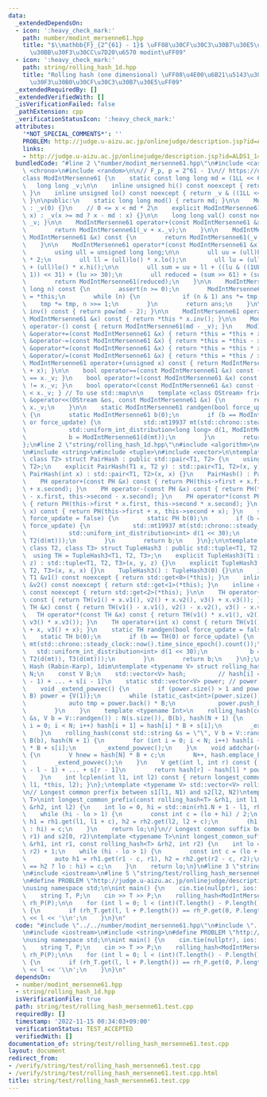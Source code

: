 ```yaml
---
data:
  _extendedDependsOn:
  - icon: ':heavy_check_mark:'
    path: number/modint_mersenne61.hpp
    title: "$\\mathbb{F}_{2^{61} - 1}$ \uFF08\u30CF\u30C3\u30B7\u30E5\u7528\u30E1\u30EB\
      \u30BB\u30F3\u30CC\u7D20\u6570 modint\uFF09"
  - icon: ':heavy_check_mark:'
    path: string/rolling_hash_1d.hpp
    title: "Rolling hash (one dimensional) \uFF08\u4E00\u6B21\u5143\u30ED\u30FC\u30EA\
      \u30F3\u30B0\u30CF\u30C3\u30B7\u30E5\uFF09"
  _extendedRequiredBy: []
  _extendedVerifiedWith: []
  _isVerificationFailed: false
  _pathExtension: cpp
  _verificationStatusIcon: ':heavy_check_mark:'
  attributes:
    '*NOT_SPECIAL_COMMENTS*': ''
    PROBLEM: http://judge.u-aizu.ac.jp/onlinejudge/description.jsp?id=ALDS1_14_B
    links:
    - http://judge.u-aizu.ac.jp/onlinejudge/description.jsp?id=ALDS1_14_B
  bundledCode: "#line 2 \"number/modint_mersenne61.hpp\"\n#include <cassert>\n#include\
    \ <chrono>\n#include <random>\n\n// F_p, p = 2^61 - 1\n// https://qiita.com/keymoon/items/11fac5627672a6d6a9f6\n\
    class ModIntMersenne61 {\n    static const long long md = (1LL << 61) - 1;\n \
    \   long long _v;\n\n    inline unsigned hi() const noexcept { return _v >> 31;\
    \ }\n    inline unsigned lo() const noexcept { return _v & ((1LL << 31) - 1);\
    \ }\n\npublic:\n    static long long mod() { return md; }\n\n    ModIntMersenne61()\
    \ : _v(0) {}\n    // 0 <= x < md * 2\n    explicit ModIntMersenne61(long long\
    \ x) : _v(x >= md ? x - md : x) {}\n\n    long long val() const noexcept { return\
    \ _v; }\n\n    ModIntMersenne61 operator+(const ModIntMersenne61 &x) const {\n\
    \        return ModIntMersenne61(_v + x._v);\n    }\n\n    ModIntMersenne61 operator-(const\
    \ ModIntMersenne61 &x) const {\n        return ModIntMersenne61(_v + md - x._v);\n\
    \    }\n\n    ModIntMersenne61 operator*(const ModIntMersenne61 &x) const {\n\
    \        using ull = unsigned long long;\n\n        ull uu = (ull)hi() * x.hi()\
    \ * 2;\n        ull ll = (ull)lo() * x.lo();\n        ull lu = (ull)hi() * x.lo()\
    \ + (ull)lo() * x.hi();\n\n        ull sum = uu + ll + ((lu & ((1ULL << 30) -\
    \ 1)) << 31) + (lu >> 30);\n        ull reduced = (sum >> 61) + (sum & ull(md));\n\
    \        return ModIntMersenne61(reduced);\n    }\n\n    ModIntMersenne61 pow(long\
    \ long n) const {\n        assert(n >= 0);\n        ModIntMersenne61 ans(1), tmp\
    \ = *this;\n        while (n) {\n            if (n & 1) ans *= tmp;\n        \
    \    tmp *= tmp, n >>= 1;\n        }\n        return ans;\n    }\n\n    ModIntMersenne61\
    \ inv() const { return pow(md - 2); }\n\n    ModIntMersenne61 operator/(const\
    \ ModIntMersenne61 &x) const { return *this * x.inv(); }\n\n    ModIntMersenne61\
    \ operator-() const { return ModIntMersenne61(md - _v); }\n    ModIntMersenne61\
    \ &operator+=(const ModIntMersenne61 &x) { return *this = *this + x; }\n    ModIntMersenne61\
    \ &operator-=(const ModIntMersenne61 &x) { return *this = *this - x; }\n    ModIntMersenne61\
    \ &operator*=(const ModIntMersenne61 &x) { return *this = *this * x; }\n    ModIntMersenne61\
    \ &operator/=(const ModIntMersenne61 &x) { return *this = *this / x; }\n\n   \
    \ ModIntMersenne61 operator+(unsigned x) const { return ModIntMersenne61(this->_v\
    \ + x); }\n\n    bool operator==(const ModIntMersenne61 &x) const { return _v\
    \ == x._v; }\n    bool operator!=(const ModIntMersenne61 &x) const { return _v\
    \ != x._v; }\n    bool operator<(const ModIntMersenne61 &x) const { return _v\
    \ < x._v; } // To use std::map\n\n    template <class OStream> friend OStream\
    \ &operator<<(OStream &os, const ModIntMersenne61 &x) {\n        return os <<\
    \ x._v;\n    }\n\n    static ModIntMersenne61 randgen(bool force_update = false)\
    \ {\n        static ModIntMersenne61 b(0);\n        if (b == ModIntMersenne61(0)\
    \ or force_update) {\n            std::mt19937 mt(std::chrono::steady_clock::now().time_since_epoch().count());\n\
    \            std::uniform_int_distribution<long long> d(1, ModIntMersenne61::mod());\n\
    \            b = ModIntMersenne61(d(mt));\n        }\n        return b;\n    }\n\
    };\n#line 2 \"string/rolling_hash_1d.hpp\"\n#include <algorithm>\n#line 5 \"string/rolling_hash_1d.hpp\"\
    \n#include <string>\n#include <tuple>\n#include <vector>\n\ntemplate <class T1,\
    \ class T2> struct PairHash : public std::pair<T1, T2> {\n    using PH = PairHash<T1,\
    \ T2>;\n    explicit PairHash(T1 x, T2 y) : std::pair<T1, T2>(x, y) {}\n    explicit\
    \ PairHash(int x) : std::pair<T1, T2>(x, x) {}\n    PairHash() : PairHash(0) {}\n\
    \    PH operator+(const PH &x) const { return PH(this->first + x.first, this->second\
    \ + x.second); }\n    PH operator-(const PH &x) const { return PH(this->first\
    \ - x.first, this->second - x.second); }\n    PH operator*(const PH &x) const\
    \ { return PH(this->first * x.first, this->second * x.second); }\n    PH operator+(int\
    \ x) const { return PH(this->first + x, this->second + x); }\n    static PH randgen(bool\
    \ force_update = false) {\n        static PH b(0);\n        if (b == PH(0) or\
    \ force_update) {\n            std::mt19937 mt(std::chrono::steady_clock::now().time_since_epoch().count());\n\
    \            std::uniform_int_distribution<int> d(1 << 30);\n            b = PH(T1(d(mt)),\
    \ T2(d(mt)));\n        }\n        return b;\n    }\n};\n\ntemplate <class T1,\
    \ class T2, class T3> struct TupleHash3 : public std::tuple<T1, T2, T3> {\n  \
    \  using TH = TupleHash3<T1, T2, T3>;\n    explicit TupleHash3(T1 x, T2 y, T3\
    \ z) : std::tuple<T1, T2, T3>(x, y, z) {}\n    explicit TupleHash3(int x) : std::tuple<T1,\
    \ T2, T3>(x, x, x) {}\n    TupleHash3() : TupleHash3(0) {}\n\n    inline const\
    \ T1 &v1() const noexcept { return std::get<0>(*this); }\n    inline const T2\
    \ &v2() const noexcept { return std::get<1>(*this); }\n    inline const T3 &v3()\
    \ const noexcept { return std::get<2>(*this); }\n\n    TH operator+(const TH &x)\
    \ const { return TH(v1() + x.v1(), v2() + x.v2(), v3() + x.v3()); }\n    TH operator-(const\
    \ TH &x) const { return TH(v1() - x.v1(), v2() - x.v2(), v3() - x.v3()); }\n \
    \   TH operator*(const TH &x) const { return TH(v1() * x.v1(), v2() * x.v2(),\
    \ v3() * x.v3()); }\n    TH operator+(int x) const { return TH(v1() + x, v2()\
    \ + x, v3() + x); }\n    static TH randgen(bool force_update = false) {\n    \
    \    static TH b(0);\n        if (b == TH(0) or force_update) {\n            std::mt19937\
    \ mt(std::chrono::steady_clock::now().time_since_epoch().count());\n         \
    \   std::uniform_int_distribution<int> d(1 << 30);\n            b = TH(T1(d(mt)),\
    \ T2(d(mt)), T3(d(mt)));\n        }\n        return b;\n    }\n};\n\n// Rolling\
    \ Hash (Rabin-Karp), 1dim\ntemplate <typename V> struct rolling_hash {\n    int\
    \ N;\n    const V B;\n    std::vector<V> hash;         // hash[i] = s[0] * B^(i\
    \ - 1) + ... + s[i - 1]\n    static std::vector<V> power; // power[i] = B^i\n\
    \    void _extend_powvec() {\n        if (power.size() > 1 and power.at(1) !=\
    \ B) power = {V(1)};\n        while (static_cast<int>(power.size()) <= N) {\n\
    \            auto tmp = power.back() * B;\n            power.push_back(tmp);\n\
    \        }\n    }\n    template <typename Int>\n    rolling_hash(const std::vector<Int>\
    \ &s, V b = V::randgen()) : N(s.size()), B(b), hash(N + 1) {\n        for (int\
    \ i = 0; i < N; i++) hash[i + 1] = hash[i] * B + s[i];\n        _extend_powvec();\n\
    \    }\n    rolling_hash(const std::string &s = \"\", V b = V::randgen()) : N(s.size()),\
    \ B(b), hash(N + 1) {\n        for (int i = 0; i < N; i++) hash[i + 1] = hash[i]\
    \ * B + s[i];\n        _extend_powvec();\n    }\n    void addchar(const char &c)\
    \ {\n        V hnew = hash[N] * B + c;\n        N++, hash.emplace_back(hnew);\n\
    \        _extend_powvec();\n    }\n    V get(int l, int r) const { // s[l] * B^(r\
    \ - l - 1) + ... + s[r - 1]\n        return hash[r] - hash[l] * power[r - l];\n\
    \    }\n    int lcplen(int l1, int l2) const { return longest_common_prefix(*this,\
    \ l1, *this, l2); }\n};\ntemplate <typename V> std::vector<V> rolling_hash<V>::power{V(1)};\n\
    \n// Longest common prerfix between s1[l1, N1) and s2[l2, N2)\ntemplate <typename\
    \ T>\nint longest_common_prefix(const rolling_hash<T> &rh1, int l1, const rolling_hash<T>\
    \ &rh2, int l2) {\n    int lo = 0, hi = std::min(rh1.N + 1 - l1, rh2.N + 1 - l2);\n\
    \    while (hi - lo > 1) {\n        const int c = (lo + hi) / 2;\n        auto\
    \ h1 = rh1.get(l1, l1 + c), h2 = rh2.get(l2, l2 + c);\n        (h1 == h2 ? lo\
    \ : hi) = c;\n    }\n    return lo;\n}\n// Longest common suffix between s1[0,\
    \ r1) and s2[0, r2)\ntemplate <typename T>\nint longest_common_suffix(const rolling_hash<T>\
    \ &rh1, int r1, const rolling_hash<T> &rh2, int r2) {\n    int lo = 0, hi = std::min(r1,\
    \ r2) + 1;\n    while (hi - lo > 1) {\n        const int c = (lo + hi) / 2;\n\
    \        auto h1 = rh1.get(r1 - c, r1), h2 = rh2.get(r2 - c, r2);\n        (h1\
    \ == h2 ? lo : hi) = c;\n    }\n    return lo;\n}\n#line 3 \"string/test/rolling_hash_mersenne61.test.cpp\"\
    \n#include <iostream>\n#line 5 \"string/test/rolling_hash_mersenne61.test.cpp\"\
    \n#define PROBLEM \"http://judge.u-aizu.ac.jp/onlinejudge/description.jsp?id=ALDS1_14_B\"\
    \nusing namespace std;\n\nint main() {\n    cin.tie(nullptr), ios::sync_with_stdio(false);\n\
    \    string T, P;\n    cin >> T >> P;\n    rolling_hash<ModIntMersenne61> rh_T(T),\
    \ rh_P(P);\n\n    for (int l = 0; l < (int)(T.length() - P.length() + 1); l++)\
    \ {\n        if (rh_T.get(l, l + P.length()) == rh_P.get(0, P.length())) cout\
    \ << l << '\\n';\n    }\n}\n"
  code: "#include \"../../number/modint_mersenne61.hpp\"\n#include \"../rolling_hash_1d.hpp\"\
    \n#include <iostream>\n#include <string>\n#define PROBLEM \"http://judge.u-aizu.ac.jp/onlinejudge/description.jsp?id=ALDS1_14_B\"\
    \nusing namespace std;\n\nint main() {\n    cin.tie(nullptr), ios::sync_with_stdio(false);\n\
    \    string T, P;\n    cin >> T >> P;\n    rolling_hash<ModIntMersenne61> rh_T(T),\
    \ rh_P(P);\n\n    for (int l = 0; l < (int)(T.length() - P.length() + 1); l++)\
    \ {\n        if (rh_T.get(l, l + P.length()) == rh_P.get(0, P.length())) cout\
    \ << l << '\\n';\n    }\n}\n"
  dependsOn:
  - number/modint_mersenne61.hpp
  - string/rolling_hash_1d.hpp
  isVerificationFile: true
  path: string/test/rolling_hash_mersenne61.test.cpp
  requiredBy: []
  timestamp: '2022-11-15 00:34:03+09:00'
  verificationStatus: TEST_ACCEPTED
  verifiedWith: []
documentation_of: string/test/rolling_hash_mersenne61.test.cpp
layout: document
redirect_from:
- /verify/string/test/rolling_hash_mersenne61.test.cpp
- /verify/string/test/rolling_hash_mersenne61.test.cpp.html
title: string/test/rolling_hash_mersenne61.test.cpp
---
```

